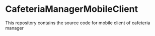 # CafeteriaManagerMobileClient
This repository contains the source code for mobile client of cafeteria manager
